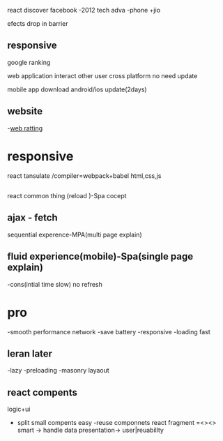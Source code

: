 react discover facebook -2012
tech adva -phone +jio

efects
drop in barrier

## responsive
google ranking 

web application 
  interact other user
  cross platform
  no need update

mobile app
download
android/ios
update(2days)

## website
-[web ratting](https://www.awwwards.com/)

# responsive
react
tansulate /compiler=webpack+babel
html,css,js

## 
react common thing (reload
)-Spa cocept


## ajax - fetch

sequential experence-MPA(multi page explain)
## fluid experience(mobile)-Spa(single page explain)
-cons(intial time slow)
no refresh
# pro
-smooth performance network
-save battery
-responsive
-loading fast


## leran later
-lazy 
-preloading
-masonry layaout

## react compents
logic+ui
- split small compents easy
-reuse componnets
react fragment =<><\>
smart -> handle data
presentation-> user|reuabillty
